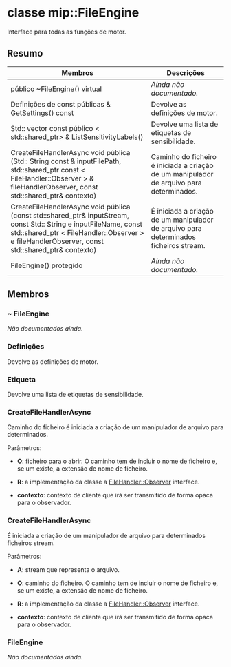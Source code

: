 # <a name="class-mipfileengine"></a>classe mip::FileEngine 
Interface para todas as funções de motor.
  
## <a name="summary"></a>Resumo
 Membros                        | Descrições                                
--------------------------------|---------------------------------------------
 público ~FileEngine() virtual  | _Ainda não documentado._
 Definições de const públicas & GetSettings() const  |  Devolve as definições de motor.
Std:: vector const público < std::shared_ptr<Label>> & ListSensitivityLabels()  |  Devolve uma lista de etiquetas de sensibilidade.
CreateFileHandlerAsync void pública (Std:: String const & inputFilePath, std::shared_ptr const < FileHandler::Observer > & fileHandlerObserver, const std::shared_ptr<void>& contexto)  |  Caminho do ficheiro é iniciada a criação de um manipulador de arquivo para determinados.
CreateFileHandlerAsync void pública (const std::shared_ptr<Stream>& inputStream, const Std:: String e inputFileName, const std::shared_ptr < FileHandler::Observer > e fileHandlerObserver, const std::shared_ptr<void>& contexto)  |  É iniciada a criação de um manipulador de arquivo para determinados ficheiros stream.
 FileEngine() protegido  | _Ainda não documentado._
  
## <a name="members"></a>Membros
  
### <a name="fileengine"></a>~ FileEngine
_Não documentados ainda._

  
### <a name="settings"></a>Definições
Devolve as definições de motor.
  
### <a name="label"></a>Etiqueta
Devolve uma lista de etiquetas de sensibilidade.
  
### <a name="createfilehandlerasync"></a>CreateFileHandlerAsync
Caminho do ficheiro é iniciada a criação de um manipulador de arquivo para determinados.

Parâmetros:  
* **O**: ficheiro para o abrir. O caminho tem de incluir o nome de ficheiro e, se um existe, a extensão de nome de ficheiro. 


* **R**: a implementação da classe a [FileHandler::Observer](class_mip_filehandler_observer.md) interface. 


* **contexto**: contexto de cliente que irá ser transmitido de forma opaca para o observador.


  
### <a name="createfilehandlerasync"></a>CreateFileHandlerAsync
É iniciada a criação de um manipulador de arquivo para determinados ficheiros stream.

Parâmetros:  
* **A**: stream que representa o arquivo. 


* **O**: caminho do ficheiro. O caminho tem de incluir o nome de ficheiro e, se um existe, a extensão de nome de ficheiro. 


* **R**: a implementação da classe a [FileHandler::Observer](class_mip_filehandler_observer.md) interface. 


* **contexto**: contexto de cliente que irá ser transmitido de forma opaca para o observador.


  
### <a name="fileengine"></a>FileEngine
_Não documentados ainda._
